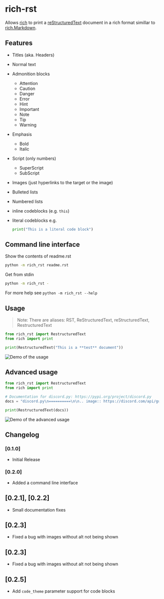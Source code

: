 # rich-rst

Allows [rich](https://rich.readthedocs.io/en/latest/introduction.html) to print a [reStructuredText](https://docutils.sourceforge.io/rst.html) document in a rich format simillar to [rich.Markdown](https://rich.readthedocs.io/en/latest/reference/markdown.html).

## Features

- Titles (aka. Headers)
- Normal text
- Admonition blocks
  - Attention
  - Caution
  - Danger
  - Error
  - Hint
  - Important
  - Note
  - Tip
  - Warning
- Emphasis
  - Bold
  - Italic
- Script (only numbers)
  - SuperScript
  - SubScript
- Images (just hyperlinks to the target or the image)
- Bulleted lists
- Numbered lists
- inline codeblocks (e.g. `this`)
- literal codeblocks e.g.

  ```py
  print("This is a literal code block")
  ```

## Command line interface

Show the contents of readme.rst

```sh
python -m rich_rst readme.rst
```

Get from stdin

```sh
python -m rich_rst -
```

For more help see `python -m rich_rst --help`

## Usage

> Note: There are aliases: RST, ReStructuredText, reStructuredText, RestructuredText

```python
from rich_rst import RestructuredText
from rich import print

print(RestructuredText("This is a **test** document"))
```

![Demo of the usage](https://i.imgur.com/Nz6tc25.png "Demo of the usage")

## Advanced usage

```python
from rich_rst import RestructuredText
from rich import print

# Documentation for discord.py: https://pypi.org/project/discord.py
docs = "discord.py\n==========\n\n.. image:: https://discord.com/api/guilds/336642139381301249/embed.png\n   :target: https://discord.gg/r3sSKJJ\n   :alt: Discord server invite\n.. image:: https://img.shields.io/pypi/v/discord.py.svg\n   :target: https://pypi.python.org/pypi/discord.py\n   :alt: PyPI version info\n.. image:: https://img.shields.io/pypi/pyversions/discord.py.svg\n   :target: https://pypi.python.org/pypi/discord.py\n   :alt: PyPI supported Python versions\n\nA modern, easy to use, feature-rich, and async ready API wrapper for Discord written in Python.\n\nKey Features\n-------------\n\n- Modern Pythonic API using ``async`` and ``await``.\n- Proper rate limit handling.\n- 100% coverage of the supported Discord API.\n- Optimised in both speed and memory.\n\nInstalling\n----------\n\n**Python 3.5.3 or higher is required**\n\nTo install the library without full voice support, you can just run the following command:\n\n.. code:: sh\n\n    # Linux/macOS\n    python3 -m pip install -U discord.py\n\n    # Windows\n    py -3 -m pip install -U discord.py\n\nOtherwise to get voice support you should run the following command:\n\n.. code:: sh\n\n    # Linux/macOS\n    python3 -m pip install -U \"discord.py[voice]\"\n\n    # Windows\n    py -3 -m pip install -U discord.py[voice]\n\n\nTo install the development version, do the following:\n\n.. code:: sh\n\n    $ git clone https://github.com/Rapptz/discord.py\n    $ cd discord.py\n    $ python3 -m pip install -U .[voice]\n\n\nOptional Packages\n~~~~~~~~~~~~~~~~~~\n\n* PyNaCl (for voice support)\n\nPlease note that on Linux installing voice you must install the following packages via your favourite package manager (e.g. ``apt``, ``dnf``, etc) before running the above commands:\n\n* libffi-dev (or ``libffi-devel`` on some systems)\n* python-dev (e.g. ``python3.6-dev`` for Python 3.6)\n\nQuick Example\n--------------\n\n.. code:: py\n\n    import discord\n\n    class MyClient(discord.Client):\n        async def on_ready(self):\n            print('Logged on as', self.user)\n\n        async def on_message(self, message):\n            # don't respond to ourselves\n            if message.author == self.user:\n                return\n\n            if message.content == 'ping':\n                await message.channel.send('pong')\n\n    client = MyClient()\n    client.run('token')\n\nBot Example\n~~~~~~~~~~~~~\n\n.. code:: py\n\n    import discord\n    from discord.ext import commands\n\n    bot = commands.Bot(command_prefix='>')\n\n    @bot.command()\n    async def ping(ctx):\n        await ctx.send('pong')\n\n    bot.run('token')\n\nYou can find more examples in the examples directory.\n\nLinks\n------\n\n- `Documentation <https://discordpy.readthedocs.io/en/latest/index.html>`_\n- `Official Discord Server <https://discord.gg/r3sSKJJ>`_\n- `Discord API <https://discord.gg/discord-api>`_\n\n\n"

print(RestructuredText(docs))
```

![Demo of the advanced usage](https://i.imgur.com/wf9a6kN.png "Demo of the advanced usage, truncated")

## Changelog

### [0.1.0]

- Initial Release

### [0.2.0]

- Added a command line interface

## [0.2.1], [0.2.2]

- Small documentation fixes

## [0.2.3]

- Fixed a bug with images without alt not being shown

## [0.2.3]

- Fixed a bug with images without alt not being shown

## [0.2.5]

- Add `code_theme` parameter support for code blocks
